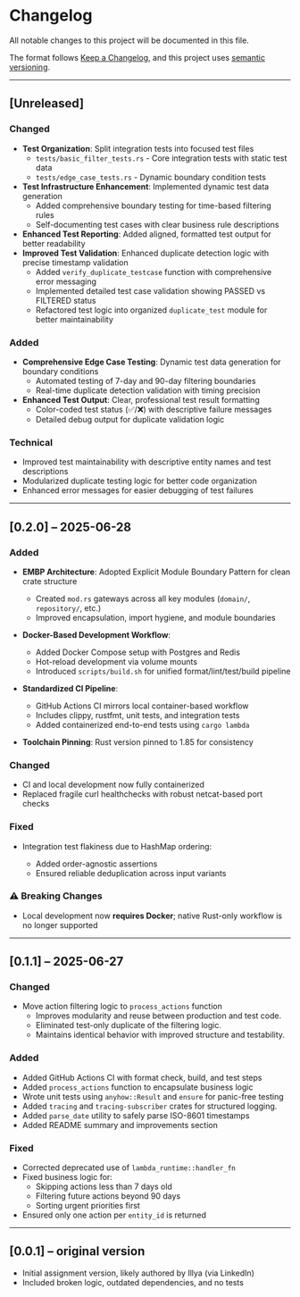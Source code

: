 # Changelog

All notable changes to this project will be documented in this file.

The format follows [Keep a Changelog](https://keepachangelog.com/en/1.0.0/), and this project uses [semantic versioning](https://semver.org/).

---
## [Unreleased]

### Changed
- **Test Organization**: Split integration tests into focused test files
  - `tests/basic_filter_tests.rs` - Core integration tests with static test data
  - `tests/edge_case_tests.rs` - Dynamic boundary condition tests
- **Test Infrastructure Enhancement**: Implemented dynamic test data generation
  - Added comprehensive boundary testing for time-based filtering rules
  - Self-documenting test cases with clear business rule descriptions
- **Enhanced Test Reporting**: Added aligned, formatted test output for better readability
- **Improved Test Validation**: Enhanced duplicate detection logic with precise timestamp validation
  - Added `verify_duplicate_testcase` function with comprehensive error messaging
  - Implemented detailed test case validation showing PASSED vs FILTERED status
  - Refactored test logic into organized `duplicate_test` module for better maintainability

### Added
- **Comprehensive Edge Case Testing**: Dynamic test data generation for boundary conditions
  - Automated testing of 7-day and 90-day filtering boundaries
  - Real-time duplicate detection validation with timing precision
- **Enhanced Test Output**: Clear, professional test result formatting
  - Color-coded test status (✅/❌) with descriptive failure messages
  - Detailed debug output for duplicate validation logic

### Technical
- Improved test maintainability with descriptive entity names and test descriptions
- Modularized duplicate testing logic for better code organization
- Enhanced error messages for easier debugging of test failures

---

## [0.2.0] – 2025-06-28

### Added

* **EMBP Architecture**: Adopted Explicit Module Boundary Pattern for clean crate structure

  * Created `mod.rs` gateways across all key modules (`domain/`, `repository/`, etc.)
  * Improved encapsulation, import hygiene, and module boundaries
* **Docker-Based Development Workflow**:

  * Added Docker Compose setup with Postgres and Redis
  * Hot-reload development via volume mounts
  * Introduced `scripts/build.sh` for unified format/lint/test/build pipeline
* **Standardized CI Pipeline**:

  * GitHub Actions CI mirrors local container-based workflow
  * Includes clippy, rustfmt, unit tests, and integration tests
  * Added containerized end-to-end tests using `cargo lambda`
* **Toolchain Pinning**: Rust version pinned to 1.85 for consistency

### Changed

* CI and local development now fully containerized
* Replaced fragile curl healthchecks with robust netcat-based port checks

### Fixed

* Integration test flakiness due to HashMap ordering:

  * Added order-agnostic assertions
  * Ensured reliable deduplication across input variants

### ⚠️ Breaking Changes

* Local development now **requires Docker**; native Rust-only workflow is no longer supported

---

## [0.1.1] – 2025-06-27

### Changed 
- Move action filtering logic to `process_actions` function
  - Improves modularity and reuse between production and test code.
  - Eliminated test-only duplicate of the filtering logic.
  - Maintains identical behavior with improved structure and testability.

### Added
- Added GitHub Actions CI with format check, build, and test steps
- Added `process_actions` function to encapsulate business logic
- Wrote unit tests using `anyhow::Result` and `ensure` for panic-free testing
- Added `tracing` and `tracing-subscriber` crates for structured logging.
- Added `parse_date` utility to safely parse ISO-8601 timestamps
- Added README summary and improvements section

### Fixed
- Corrected deprecated use of `lambda_runtime::handler_fn`
- Fixed business logic for:
  - Skipping actions less than 7 days old
  - Filtering future actions beyond 90 days
  - Sorting urgent priorities first
- Ensured only one action per `entity_id` is returned

---

## [0.0.1] – original version

- Initial assignment version, likely authored by Illya (via LinkedIn)
- Included broken logic, outdated dependencies, and no tests

